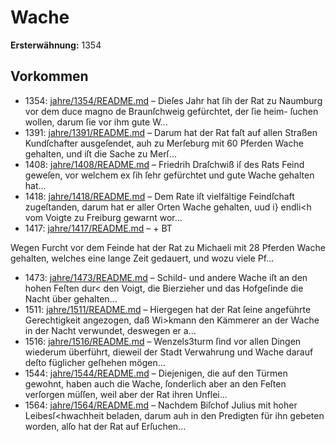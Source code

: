 # Wache

**Ersterwähnung:** 1354

## Vorkommen
- 1354: [jahre/1354/README.md](../jahre/1354/README.md) – Dieſes Jahr hat ſih der Rat zu Naumburg vor dem
duce magno de Braunſchweig gefürchtet, der ſie heim-
ſuchen wollen, darum ſie vor ihm gute W...
- 1391: [jahre/1391/README.md](../jahre/1391/README.md) – Darum hat
der Rat faſt auf allen Straßen Kundſchafter ausgeſendet,
auh zu Merſeburg mit 60 Pferden Wache gehalten, und
iſt die Sache zu Merſ...
- 1408: [jahre/1408/README.md](../jahre/1408/README.md) – Friedrih Draſchwiß iſ des Rats Feind geweſen, vor
welchem ex ſih ſehr gefürchtet und gute Wache gehalten
hat...
- 1418: [jahre/1418/README.md](../jahre/1418/README.md) – Dem Rate iſt vielfältige Feindſchaft zugeſtanden, darum
hat er aller Orten Wache gehalten, uud i} endli<h vom
Voigte zu Freiburg gewarnt wor...
- 1417: [jahre/1417/README.md](../jahre/1417/README.md) – + BT

Wegen Furcht vor dem Feinde hat der Rat zu Michaeli
mit 28 Pferden Wache gehalten, welches eine lange Zeit
gedauert, und wozu viele Pf...
- 1473: [jahre/1473/README.md](../jahre/1473/README.md) – Schild- und andere Wache iſt an den hohen Feſten
dur< den Voigt, die Bierzieher und das Hofgeſinde die
Nacht über gehalten...
- 1511: [jahre/1511/README.md](../jahre/1511/README.md) – Hiergegen hat der Rat ſeine angeführte Gerechtigkeit
angezogen, daß Wi>kmann den Kämmerer an der Wache
in der Nacht verwundet, deswegen er a...
- 1516: [jahre/1516/README.md](../jahre/1516/README.md) – Wenzels3turm ſind vor allen Dingen
wiederum überführt, dieweil der Stadt Verwahrung und
Wache darauf deſto füglicher geſhehen mögen...
- 1544: [jahre/1544/README.md](../jahre/1544/README.md) – Diejenigen, die auf den Türmen gewohnt, haben auch
die Wache, ſonderlich aber an den Feſten verſorgen müſſen,
weil aber der Rat ihren Unflei...
- 1564: [jahre/1564/README.md](../jahre/1564/README.md) – Nachdem Biſchof Julius mit hoher Leibesſ<hwachheit
beladen, darum auh in den Predigten für ihn gebeten
worden, alſo hat der Rat auf Erſuchen...
